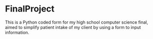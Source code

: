 # FinalProject
This is a Python coded form for my high school computer science final, aimed to simplify patient intake of my client by using a form to input information.
